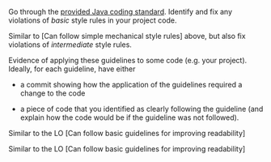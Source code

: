 <div id="followStandard_introduction">

<include src="../../book/codeQuality/followStandard/introduction/q-essay-explain.md" />

</div>


<div id="followStandard_basic">

Go through the [provided Java coding standard]({{java_coding_standard}}). Identify and fix any violations of _basic_ style rules in your project code.

</div>


<div id="followStandard_intermediate">

Similar to [Can follow simple mechanical style rules] above, but also fix violations of _intermediate_ style rules.

</div>


<div id="maximiseReadability_basic">
  <div id="common-evidence">

Evidence of applying these guidelines to some code (e.g. your project). Ideally, for each guideline, have either
* a commit showing how the application of the guidelines required a change to the code
* a piece of code that you identified as clearly following the guideline (and explain how the code would be if the guideline was not followed).

  </div>
</div>


<div id="maximiseReadability_intermediate">

Similar to the LO [Can follow basic guidelines for improving readability]

</div>


<div id="maximiseReadability_advanced">

Similar to the LO [Can follow basic guidelines for improving readability]

</div>